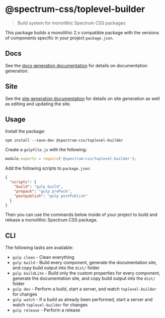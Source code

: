 # @spectrum-css/toplevel-builder
> Build system for monolithic Spectrum CSS packages

This package builds a monolithic 2.x compatible package with the versions of components specific in your project `package.json`.

## Docs

See the [docs generation documentation](docs/README.md) for details on documentation generation.

## Site

See the [site generation documentation](site/README.md) for details on site generation as well as editing and updating the site.

## Usage

Install the package:

```
npm install --save-dev @spectrum-css/toplevel-builder
```

Create a `gulpfile.js` with the following:

```js
module.exports = require('@spectrum-css/toplevel-builder');
```

Add the following scripts to `package.json`:

```json
{
  "scripts": {
    "build": "gulp build",
    "prepack": "gulp prePack",
    "postpublish": "gulp postPublish"
  }
}
```

Then you can use the commands below inside of your project to build and release a monolithic Spectrum CSS package.

## CLI

The following tasks are available:

* `gulp clean` - Clean everything
* `gulp build` - Build every component, generate the documentation site, and copy build output into the `dist/` folder
* `gulp buildLite` - Build only the custom properties for every component, generate the documentation site, and copy build output into the `dist/` folder
* `gulp dev` - Perform a build, start a server, and watch `toplevel-builder` for changes
* `gulp watch` - If a build as already been performed, start a server and watch `toplevel-builder` for changes
* `gulp release` - Perform a release
